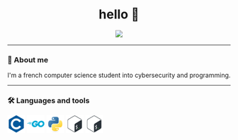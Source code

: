 <h1 align="center">
  hello 👋
</h1>

<div align="center">
  <img src="https://media.giphy.com/media/v1.Y2lkPTc5MGI3NjExYTg3NTViMjM1NjYxM2ViZjc2NjNmYTdmMzUyODFlYzk1MzU5NDUxZiZlcD12MV9pbnRlcm5hbF9naWZzX2dpZklkJmN0PWc/xQ7NKUKR2qg0jQ5uwC/giphy.gif">
</div>

---

### 👀 About me

I'm a french computer science student into cybersecurity and programming.

---

### 🛠 Languages and tools

<div>
  <img src="https://github.com/devicons/devicon/blob/master/icons/c/c-plain.svg" title="C" alt="C" width="40" height="40"/>
  <img src="https://github.com/devicons/devicon/blob/master/icons/go/go-original-wordmark.svg" title="go" alt="go" width="40" height="40"/>
  <img src="https://github.com/devicons/devicon/blob/master/icons/python/python-original.svg" title="python" alt="python" width="40" height="40"/>
  <img src="https://github.com/devicons/devicon/blob/master/icons/bash/bash-original.svg" title="bash" alt="bash" width="40" height="40"/>
  <img src="https://github.com/devicons/devicon/blob/master/icons/bash/bash-original.svg" title="bash" alt="bash" width="40" height="40"/>
</div>
